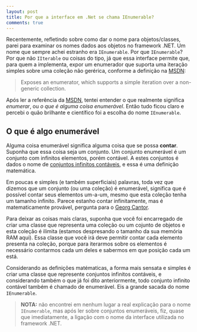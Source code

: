 ```yaml
---
layout: post
title: Por que a interface em .Net se chama IEnumerable?
comments: true
---
```


Recentemente, refletindo sobre como dar o nome para objetos/classes, parei para examinar os nomes dados aos objetos no framework .NET. Um nome que sempre achei estranho era `IEnumerable`. Por que `IEnumerable`? Por que não `IIterable` ou coisas do tipo, já que essa interface permite que, para quem a implementa, expor um enumerador que suporta uma iteração simples sobre uma coleção não gerérica, conforme a definição na [MSDN][1]:

> Exposes an enumerator, which supports a simple iteration over a non-generic collection.

Após ler a referência da [MSDN][1], tentei entender o que realmente significa _enumerar_, ou _o que é alguma coisa enumerável_. Então tudo ficou claro e percebi o quão brilhante e científico foi a escolha do nome `IEnumerable`.

## O que é algo enumerável

Alguma coisa enumerável significa alguma coisa que se possa __contar__. Suponha que essa coisa seja um conjunto. Um conjunto enumerável é um conjunto com infinitos elementos, porém contável. A estes conjuntos é dados o nome de [conjuntos infinitos contáveis][2], e essa é uma definição matemática.

Em poucas e simples (e também superficiais) palavras, toda vez que dizemos que um conjunto (ou uma coleção) é enumerável, significa que é possível contar seus elementos um-a-um, mesmo que esta coleção tenha um tamanho infinito. Parece estanho contar infinitamente, mas é matematicamente provável, pergunta para o [Georg Cantor][3].

Para deixar as coisas mais claras, suponha que você foi encarregado de criar uma classe que representa uma coleção ou um cojunto de objetos e esta coleção é ilimita (estamos despresando o tamanho da sua memória RAM aqui). Essa classe que você irá deve permitir contar cada elemento presenta na coleção, porque para iterarmos sobre os elementos é necessário contarmos cada um deles e sabermos em que posição cada um está.

Considerando as definições matématicas, a forma mais sensata e simples é criar uma classe que represente conjuntos infinitos contáveis, e considerando também o que já foi dito anteriormente, todo conjunto infinito contável também é chamado de enumerável. Eis a grande sacada do nome `IEnumerable`.

> **NOTA:** não encontrei em nenhum lugar a real explicação para o nome `IEnumerable`, mas após ler sobre conjuntos enumeráveis, fiz, quase que imediatamente, a ligação com o nome da interface utilizada no framework .NET.

  [1]: http://msdn.microsoft.com/en-us/library/system.collections.ienumerable(v=vs.110).aspx
  [2]: http://pt.wikipedia.org/wiki/Conjunto_cont%C3%A1vel
  [3]: http://pt.wikipedia.org/wiki/Georg_Cantor
